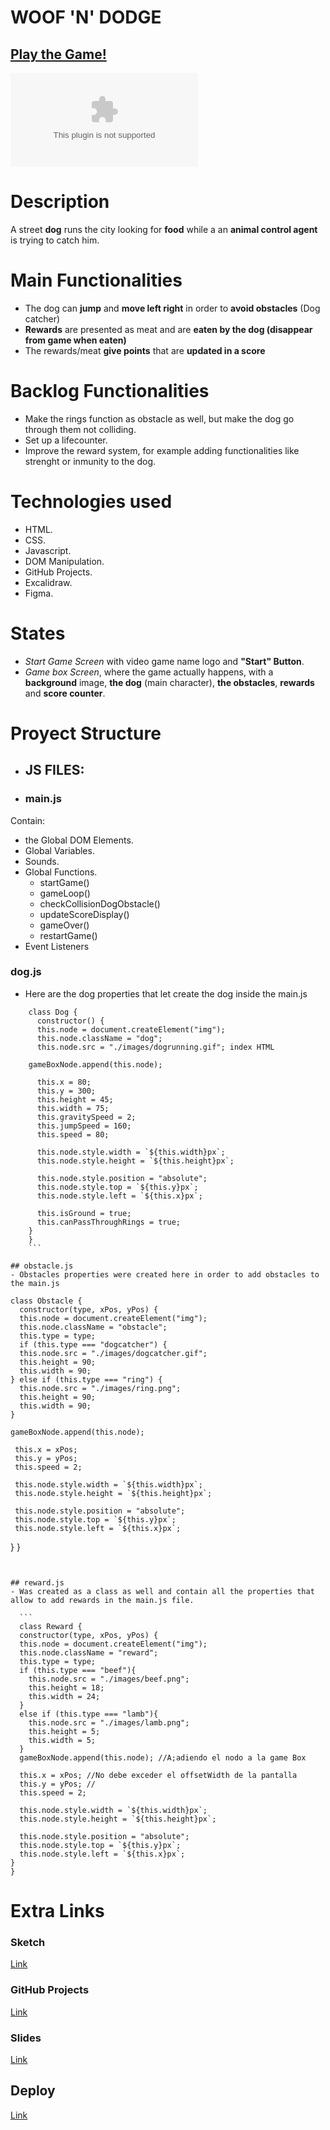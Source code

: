 # WOOF 'N' DODGE

## [Play the Game!](https://alejandroduqueg-design.github.io/Woof-n-Dodge-My-Videogame/)

![Game Logo](www.your-image-logo-here.com)


# Description

A street **dog** runs the city looking for **food** while a an **animal control agent** is trying to catch him.


# Main Functionalities

- The dog can **jump** and **move left right** in order to **avoid obstacles** (Dog catcher)
- **Rewards** are presented as meat and are **eaten by the dog (disappear from game when eaten)**
- The rewards/meat **give points** that are **updated in a score** 

# Backlog Functionalities

- Make the rings function as obstacle as well, but make the dog go through them not colliding.
- Set up a lifecounter.
- Improve the reward system, for example adding functionalities like strenght or inmunity to the dog.

# Technologies used

- HTML.
- CSS. 
- Javascript. 
- DOM Manipulation. 
- GitHub Projects.
- Excalidraw.
- Figma.

# States

- *Start Game Screen* with video game name logo and **"Start" Button**.
- *Game box Screen*, where the game actually happens, with a **background** image, **the dog** (main character), **the obstacles**, **rewards** and **score counter**.

# Proyect Structure

- ## JS FILES: 

- ### main.js
Contain:
 - the Global DOM Elements.
 - Global Variables.
 - Sounds.
 - Global Functions.
   - startGame() 
   - gameLoop()
   - checkCollisionDogObstacle()
   - updateScoreDisplay()
   - gameOver()
   - restartGame()
 - Event Listeners  


### dog.js
- Here are the dog properties that let create the dog inside the main.js

```   
    class Dog {
      constructor() {
      this.node = document.createElement("img"); 
      this.node.className = "dog"; 
      this.node.src = "./images/dogrunning.gif"; index HTML

    gameBoxNode.append(this.node); 

      this.x = 80;
      this.y = 300;
      this.height = 45;
      this.width = 75;
      this.gravitySpeed = 2;
      this.jumpSpeed = 160;
      this.speed = 80;

      this.node.style.width = `${this.width}px`;
      this.node.style.height = `${this.height}px`;

      this.node.style.position = "absolute";
      this.node.style.top = `${this.y}px`;
      this.node.style.left = `${this.x}px`;

      this.isGround = true; 
      this.canPassThroughRings = true; 
    }
    }
    ```

## obstacle.js 
- Obstacles properties were created here in order to add obstacles to the main.js

```
    class Obstacle {
      constructor(type, xPos, yPos) {
      this.node = document.createElement("img");
      this.node.className = "obstacle";
      this.type = type;
      if (this.type === "dogcatcher") {
      this.node.src = "./images/dogcatcher.gif";
      this.height = 90;
      this.width = 90;
    } else if (this.type === "ring") {
      this.node.src = "./images/ring.png";
      this.height = 90;
      this.width = 90;
    }

    gameBoxNode.append(this.node); 

     this.x = xPos; 
     this.y = yPos;
     this.speed = 2;

     this.node.style.width = `${this.width}px`;
     this.node.style.height = `${this.height}px`;

     this.node.style.position = "absolute";
     this.node.style.top = `${this.y}px`;
     this.node.style.left = `${this.x}px`;
  }
  }
  ```


## reward.js 
- Was created as a class as well and contain all the properties that allow to add rewards in the main.js file.

    ```
    class Reward {
    constructor(type, xPos, yPos) {
    this.node = document.createElement("img"); 
    this.node.className = "reward";
    this.type = type;
    if (this.type === "beef"){
      this.node.src = "./images/beef.png";
      this.height = 18;
      this.width = 24;
    }
    else if (this.type === "lamb"){
      this.node.src = "./images/lamb.png";
      this.height = 5;
      this.width = 5;
    }
    gameBoxNode.append(this.node); //A;adiendo el nodo a la game Box

    this.x = xPos; //No debe exceder el offsetWidth de la pantalla
    this.y = yPos; // 
    this.speed = 2;

    this.node.style.width = `${this.width}px`;
    this.node.style.height = `${this.height}px`;

    this.node.style.position = "absolute";
    this.node.style.top = `${this.y}px`;
    this.node.style.left = `${this.x}px`;
  }
  }
  ```

# Extra Links 

### Sketch
[Link](https://excalidraw.com/#json=o_DPMK8GAFzKPMJZmo0Wm,sOJgnKD30cCemdU6gjwGIA)

### GitHub Projects
[Link](https://github.com/users/AlejandroDuqueG-design/projects/3)

### Slides
[Link](www.your-slides-url-here.com)

## Deploy
[Link](https://alejandroduqueg-design.github.io/Woof-n-Dodge-My-Videogame/)